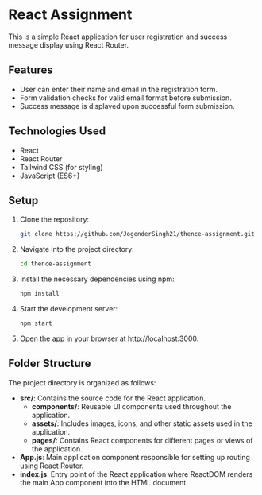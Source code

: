 # React Assignment

This is a simple React application for user registration and success message display using React Router.

## Features

- User can enter their name and email in the registration form.
- Form validation checks for valid email format before submission.
- Success message is displayed upon successful form submission.

## Technologies Used

- React
- React Router
- Tailwind CSS (for styling)
- JavaScript (ES6+)

## Setup

1. Clone the repository:
   ```bash
   git clone https://github.com/JogenderSingh21/thence-assignment.git
   
2. Navigate into the project directory:
   ```bash
   cd thence-assignment
   
3. Install the necessary dependencies using npm:
   ```bash
   npm install

4. Start the development server:
   ```bash
   npm start

5. Open the app in your browser at http://localhost:3000.

## Folder Structure

The project directory is organized as follows:

- **src/**: Contains the source code for the React application.
  - **components/**: Reusable UI components used throughout the application.
  - **assets/**: Includes images, icons, and other static assets used in the application.
  - **pages/**: Contains React components for different pages or views of the application.
- **App.js**: Main application component responsible for setting up routing using React Router.
- **index.js**: Entry point of the React application where ReactDOM renders the main App component into the HTML document.
